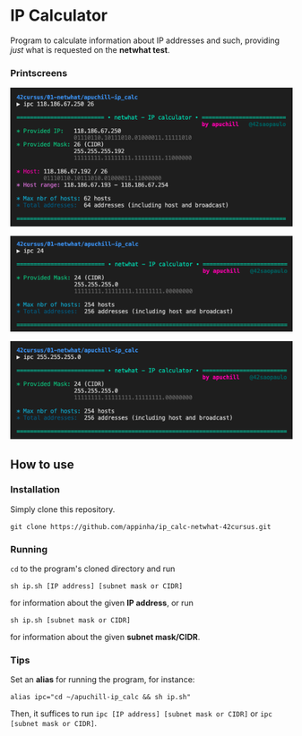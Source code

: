 # IP Calculator

Program to calculate information about IP addresses and such, providing _just_ what is requested on the **netwhat test**.

### Printscreens

![Program printscreen - IP address information](./print1.png)

![Program printscreen - CIDR information](./print2.png)

![Program printscreen - subnet mask information](./print3.png)

## How to use

### Installation

Simply clone this repository.

```
git clone https://github.com/appinha/ip_calc-netwhat-42cursus.git
```

### Running

`cd` to the program's cloned directory and run

```
sh ip.sh [IP address] [subnet mask or CIDR]
```

for information about the given **IP address**, or run

```
sh ip.sh [subnet mask or CIDR]
```

for information about the given **subnet mask/CIDR**.

### Tips

Set an **alias** for running the program, for instance:

```
alias ipc="cd ~/apuchill-ip_calc && sh ip.sh"
```

Then, it suffices to run `ipc [IP address] [subnet mask or CIDR]` or `ipc [subnet mask or CIDR]`.
